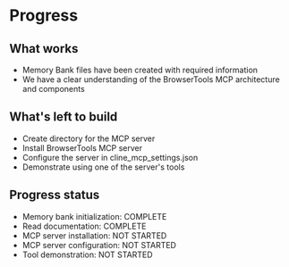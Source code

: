 # Progress

## What works
- Memory Bank files have been created with required information
- We have a clear understanding of the BrowserTools MCP architecture and components

## What's left to build
- Create directory for the MCP server
- Install BrowserTools MCP server
- Configure the server in cline_mcp_settings.json
- Demonstrate using one of the server's tools

## Progress status
- Memory bank initialization: COMPLETE
- Read documentation: COMPLETE
- MCP server installation: NOT STARTED
- MCP server configuration: NOT STARTED
- Tool demonstration: NOT STARTED
